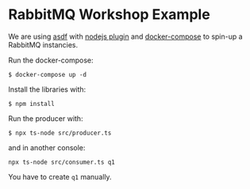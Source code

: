 # RabbitMQ Workshop Example

We are using [asdf](https://asdf-vm.com/) with [nodejs plugin](https://github.com/asdf-vm/asdf-nodejs) and [docker-compose](https://docs.docker.com/compose/) to spin-up a RabbitMQ instancies.

Run the docker-compose:

```shell
$ docker-compose up -d
```

Install the libraries with:

```shell
$ npm install
```

Run the producer with:

```shell
$ npx ts-node src/producer.ts
```

and in another console:

```shell
npx ts-node src/consumer.ts q1
```

You have to create `q1` manually.
